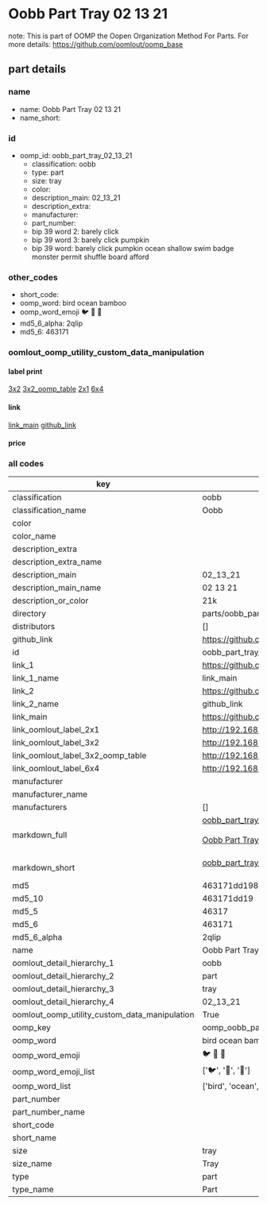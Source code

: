 # Oobb Part Tray 02 13 21  

note: This is part of OOMP the Oopen Organization Method For Parts. For more details: https://github.com/oomlout/oomp_base

##  part details





### name
* name: Oobb Part Tray 02 13 21
* name_short: 
### id
* oomp_id: oobb_part_tray_02_13_21
  * classification: oobb
  * type: part
  * size: tray
  * color: 
  * description_main: 02_13_21
  * description_extra: 
  * manufacturer: 
  * part_number: 
  * bip 39 word 2: barely click
  * bip 39 word 3: barely click pumpkin
  * bip 39 word: barely click pumpkin ocean shallow swim badge monster permit shuffle board afford

### other_codes
* short_code: 
* oomp_word: bird ocean bamboo
* oomp_word_emoji :bird: :ocean: :bamboo:
* md5_6_alpha: 2qlip
* md5_6: 463171






### oomlout_oomp_utility_custom_data_manipulation
#### label print
[3x2](http://192.168.1.245:1112/?label=oomp%202qlip)
[3x2_oomp_table](http://192.168.1.107:1112/?label=oomp%202qlip)
[2x1](http://192.168.1.242:1112/?label=oomp%202qlip)
[6x4](http://192.168.1.55:1112/?label=oomp%202qlip)    

#### link

[link_main](https://github.com/oomlout/oomlout_oomp_current_version_messy/tree/main/parts/oobb_part_tray_02_13_21) [github_link](https://github.com/oomlout/oomlout_oomp_part_src/tree/main/parts/oobb_part_tray_02_13_21)                             

#### price







### all codes 
| key | value |  
| --- | --- |  
| classification | oobb |  
| classification_name | Oobb |  
| color |  |  
| color_name |  |  
| description_extra |  |  
| description_extra_name |  |  
| description_main | 02_13_21 |  
| description_main_name | 02 13 21 |  
| description_or_color | 21k |  
| directory | parts/oobb_part_tray_02_13_21 |  
| distributors | [] |  
| github_link | https://github.com/oomlout/oomlout_oomp_part_src/tree/main/parts/oobb_part_tray_02_13_21 |  
| id | oobb_part_tray_02_13_21 |  
| link_1 | https://github.com/oomlout/oomlout_oomp_current_version_messy/tree/main/parts/oobb_part_tray_02_13_21 |  
| link_1_name | link_main |  
| link_2 | https://github.com/oomlout/oomlout_oomp_part_src/tree/main/parts/oobb_part_tray_02_13_21 |  
| link_2_name | github_link |  
| link_main | https://github.com/oomlout/oomlout_oomp_current_version_messy/tree/main/parts/oobb_part_tray_02_13_21 |  
| link_oomlout_label_2x1 | http://192.168.1.242:1112/?label=oomp%202qlip |  
| link_oomlout_label_3x2 | http://192.168.1.245:1112/?label=oomp%202qlip |  
| link_oomlout_label_3x2_oomp_table | http://192.168.1.107:1112/?label=oomp%202qlip |  
| link_oomlout_label_6x4 | http://192.168.1.55:1112/?label=oomp%202qlip |  
| manufacturer |  |  
| manufacturer_name |  |  
| manufacturers | [] |  
| markdown_full | [oobb_part_tray_02_13_21](https://github.com/oomlout/oomlout_oomp_current_version_messy/tree/main/parts/oobb_part_tray_02_13_21)<br>[](https://github.com/oomlout/oomlout_oomp_current_version_messy/tree/main/parts/oobb_part_tray_02_13_21)<br>[Oobb Part Tray 02 13 21](https://github.com/oomlout/oomlout_oomp_current_version_messy/tree/main/parts/oobb_part_tray_02_13_21)<br><br> |  
| markdown_short | [oobb_part_tray_02_13_21](https://github.com/oomlout/oomlout_oomp_current_version_messy/tree/main/parts/oobb_part_tray_02_13_21)<br><br> |  
| md5 | 463171dd198f422f6fe2898f5b4aa894 |  
| md5_10 | 463171dd19 |  
| md5_5 | 46317 |  
| md5_6 | 463171 |  
| md5_6_alpha | 2qlip |  
| name | Oobb Part Tray 02 13 21 |  
| oomlout_detail_hierarchy_1 | oobb |  
| oomlout_detail_hierarchy_2 | part |  
| oomlout_detail_hierarchy_3 | tray |  
| oomlout_detail_hierarchy_4 | 02_13_21 |  
| oomlout_oomp_utility_custom_data_manipulation | True |  
| oomp_key | oomp_oobb_part_tray_02_13_21 |  
| oomp_word | bird ocean bamboo |  
| oomp_word_emoji | :bird: :ocean: :bamboo: |  
| oomp_word_emoji_list | [':bird:', ':ocean:', ':bamboo:'] |  
| oomp_word_list | ['bird', 'ocean', 'bamboo'] |  
| part_number |  |  
| part_number_name |  |  
| short_code |  |  
| short_name |  |  
| size | tray |  
| size_name | Tray |  
| type | part |  
| type_name | Part |  
